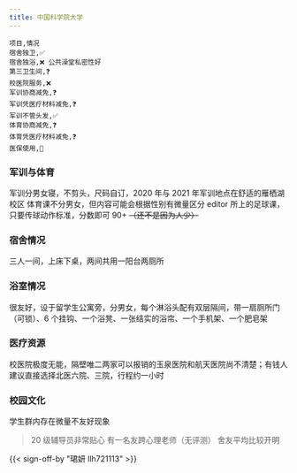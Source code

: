 ```yaml
---
title: 中国科学院大学
---
```


```csv
项目,情况
宿舍独卫,✅
宿舍独浴,❌ 公共澡堂私密性好
第三卫生间,❓
校医院服务,❌
军训协商减免,❓
军训凭医疗材料减免,❓
军训不管头发,✅
体育协商减免,❓
体育凭医疗材料减免,❓
医保使用,🤔
```

### 军训与体育

军训分男女寝，不剪头，尺码自订，2020 年与 2021 年军训地点在舒适的雁栖湖校区
体育课不分男女，但内容可能会根据性别有微量区分
editor 所上的足球课，只要传球动作标准，分数即可 90+
~~（还不是因为人少）~~

### 宿舍情况

三人一间，上床下桌，两间共用一阳台两厕所

### 浴室情况

很友好，设于留学生公寓旁，分男女，每个淋浴头配有双层隔间，带一扇厕所门（可锁）、6 个挂钩、一个浴凳、一张结实的浴帘、一个手机架、一个肥皂架

### 医疗资源

校医院极度无能，隔壁唯二两家可以报销的玉泉医院和航天医院尚不清楚；有钱人建议直接选择北医六院、三院，行程约一小时

### 校园文化

学生群内存在微量不友好现象

> 20 级辅导员非常贴心
> 有一名友跨心理老师（无评测）
> 舍友平均比较开明

{{< sign-off-by "珺妍 llh721113" >}}
